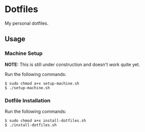 # Dotfiles

My personal dotfiles.

## Usage

### Machine Setup

**NOTE:** This is still under construction and doesn't work quite yet.

Run the following commands:

```shell
$ sudo chmod a+x setup-machine.sh
$ ./setup-machine.sh
```

### Dotfile Installation

Run the following commands:

```shell
$ sudo chmod a+x install-dotfiles.sh
$ ./install-dotfiles.sh
```
